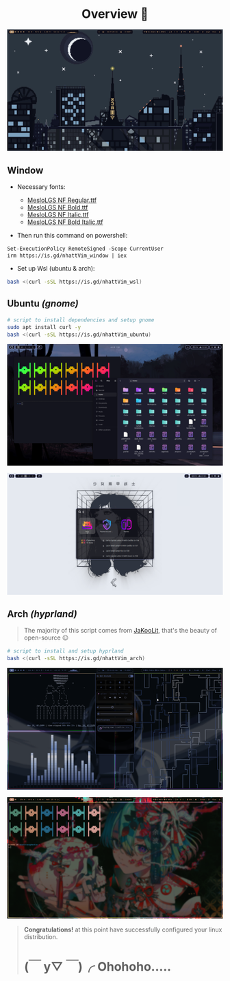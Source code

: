 <div align="center">
    <h1>Overview 💫</h1>
</div>

![](https://github.com/nhattVim/assets/blob/master/dotfiles/rice1.png?raw=true)

## Window

- Necessary fonts:

  - [MesloLGS NF Regular.ttf](https://github.com/romkatv/powerlevel10k-media/raw/master/MesloLGS%20NF%20Regular.ttf)
  - [MesloLGS NF Bold.ttf](https://github.com/romkatv/powerlevel10k-media/raw/master/MesloLGS%20NF%20Bold.ttf)
  - [MesloLGS NF Italic.ttf](https://github.com/romkatv/powerlevel10k-media/raw/master/MesloLGS%20NF%20Italic.ttf)
  - [MesloLGS NF Bold Italic.ttf](https://github.com/romkatv/powerlevel10k-media/raw/master/MesloLGS%20NF%20Bold%20Italic.ttf)

- Then run this command on powershell:

```
Set-ExecutionPolicy RemoteSigned -Scope CurrentUser
irm https://is.gd/nhattVim_window | iex
```

- Set up Wsl (ubuntu & arch):

```bash
bash <(curl -sSL https://is.gd/nhattVim_wsl)
```

## Ubuntu _(gnome)_

```bash
# script to install dependencies and setup gnome
sudo apt install curl -y
bash <(curl -sSL https://is.gd/nhattVim_ubuntu)
```

![](https://github.com/nhattVim/assets/blob/master/dotfiles/ubuntu1.png?raw=true)

![](https://github.com/nhattVim/assets/blob/master/dotfiles/ubuntu2.png?raw=true)

## Arch _(hyprland)_

> The majority of this script comes from [JaKooLit](https://github.com/JaKooLit), that's the beauty of open-source :wink:

```bash
# script to install and setup hyprland
bash <(curl -sSL https://is.gd/nhattVim_arch)
```

![](https://github.com/nhattVim/assets/blob/master/dotfiles/rice4.png?raw=true)

![](https://github.com/nhattVim/assets/blob/master/dotfiles/rice5.png?raw=true)

> **Congratulations!** at this point have successfully configured your linux distribution.
>
> # (￣ y▽ ￣)╭ Ohohoho.....
